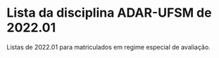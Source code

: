 # Lista da disciplina ADAR-UFSM de 2022.01

Listas de 2022.01 para matriculados em regime especial de avaliação. 
